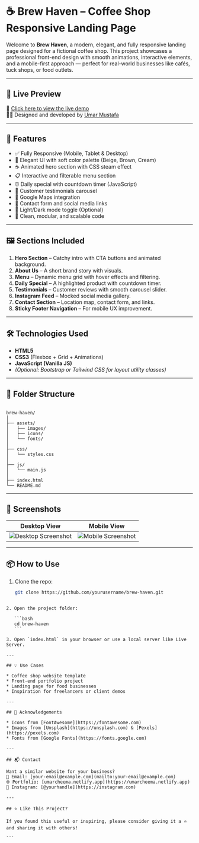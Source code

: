 
# ☕ Brew Haven – Coffee Shop Responsive Landing Page

Welcome to **Brew Haven**, a modern, elegant, and fully responsive landing page designed for a fictional coffee shop. This project showcases a professional front-end design with smooth animations, interactive elements, and a mobile-first approach — perfect for real-world businesses like cafés, tuck shops, or food outlets.

---

## 🚀 Live Preview

🔗 [Click here to view the live demo](https://serene-stroopwafel-52d281.netlify.app/)  
🧑‍💻 Designed and developed by [Umar Mustafa](https://umarcheema.netlify.app)

---

## 📌 Features

- ✅ Fully Responsive (Mobile, Tablet & Desktop)
- 🎨 Elegant UI with soft color palette (Beige, Brown, Cream)
- ☕ Animated hero section with CSS steam effect
- 📋 Interactive and filterable menu section
- ⏰ Daily special with countdown timer (JavaScript)
- 🌟 Customer testimonials carousel
- 📍 Google Maps integration
- 💬 Contact form and social media links
- 🌙 Light/Dark mode toggle (Optional)
- 🧠 Clean, modular, and scalable code

---

## 🖼️ Sections Included

1. **Hero Section** – Catchy intro with CTA buttons and animated background.
2. **About Us** – A short brand story with visuals.
3. **Menu** – Dynamic menu grid with hover effects and filtering.
4. **Daily Special** – A highlighted product with countdown timer.
5. **Testimonials** – Customer reviews with smooth carousel slider.
6. **Instagram Feed** – Mocked social media gallery.
7. **Contact Section** – Location map, contact form, and links.
8. **Sticky Footer Navigation** – For mobile UX improvement.

---

## 🛠️ Technologies Used

- **HTML5**
- **CSS3** (Flexbox + Grid + Animations)
- **JavaScript (Vanilla JS)**
- *(Optional: Bootstrap or Tailwind CSS for layout utility classes)*

---

## 📁 Folder Structure

```

brew-haven/
│
├── assets/
│   ├── images/
│   ├── icons/
│   └── fonts/
│
├── css/
│   └── styles.css
│
├── js/
│   └── main.js
│
├── index.html
└── README.md

````

---

## 📸 Screenshots

| Desktop View | Mobile View |
|--------------|-------------|
| ![Desktop Screenshot](insert-desktop-image-link-here) | ![Mobile Screenshot](https://github.com/UmarMustafa91230/BrewHavenLandPages/blob/main/Screenshot_18-7-2025_43016_serene-stroopwafel-52d281.netlify.app.jpeg) |

---

## 📦 How to Use

1. Clone the repo:
   ```bash
   git clone https://github.com/yourusername/brew-haven.git
````

2. Open the project folder:

   ```bash
   cd brew-haven
   ```

3. Open `index.html` in your browser or use a local server like Live Server.

---

## 💡 Use Cases

* Coffee shop website template
* Front-end portfolio project
* Landing page for food businesses
* Inspiration for freelancers or client demos

---

## 🙌 Acknowledgements

* Icons from [FontAwesome](https://fontawesome.com)
* Images from [Unsplash](https://unsplash.com) & [Pexels](https://pexels.com)
* Fonts from [Google Fonts](https://fonts.google.com)

---

## 📬 Contact

Want a similar website for your business?
📧 Email: [your-email@example.com](mailto:your-email@example.com)
🌐 Portfolio: [umarcheema.netlify.app](https://umarcheema.netlify.app)
📱 Instagram: [@yourhandle](https://instagram.com)

---

## ⭐ Like This Project?

If you found this useful or inspiring, please consider giving it a ⭐ and sharing it with others!

```


